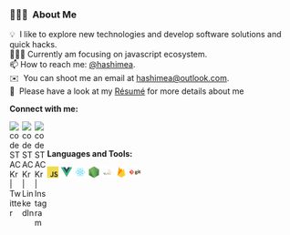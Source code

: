 <!-- ## 👋 &nbsp;Hey there! I'm Hashim Ea -->

### 👨🏻‍💻 &nbsp;About Me

💡 &nbsp;I like to explore new technologies and develop software solutions and quick hacks.\
👨🏽‍💻 Currently am focusing on javascript ecosystem.\
📫 How to reach me: [@hashimea](https://www.linkedin.com/in/hashim-ea-07812b16b/).\
✉️ &nbsp;You can shoot me an email at hashimea@outlook.com.\
📄 &nbsp;Please have a look at my [Résumé](https://docs.google.com/document/d/1-pKJgF44juHi3L0zS5v3kF1Vx4q24OHoo2_wqBk-OxQ/edit) for more details about me

**Connect with me:** 

[<img align="left" alt="codeSTACKr | Twitter" width="22px" src="https://cdn.jsdelivr.net/npm/simple-icons@v3/icons/twitter.svg" />][twitter]
[<img align="left" alt="codeSTACKr | LinkedIn" width="22px" src="https://cdn.jsdelivr.net/npm/simple-icons@v3/icons/linkedin.svg" />][linkedin]
[<img align="left" alt="codeSTACKr | Instagram" width="22px" src="https://cdn.jsdelivr.net/npm/simple-icons@v3/icons/instagram.svg" />][instagram]


<br />
<br />

**Languages and Tools:**  

<code><img height="20" src="https://raw.githubusercontent.com/github/explore/80688e429a7d4ef2fca1e82350fe8e3517d3494d/topics/javascript/javascript.png"></code>
<code><img height="20" src="https://raw.githubusercontent.com/github/explore/80688e429a7d4ef2fca1e82350fe8e3517d3494d/topics/vue/vue.png"></code>
<code><img height="20" src="https://raw.githubusercontent.com/github/explore/80688e429a7d4ef2fca1e82350fe8e3517d3494d/topics/react/react.png"></code>
<code><img height="20" src="https://raw.githubusercontent.com/github/explore/80688e429a7d4ef2fca1e82350fe8e3517d3494d/topics/nodejs/nodejs.png"></code>
<code><img height="20" src="https://raw.githubusercontent.com/github/explore/80688e429a7d4ef2fca1e82350fe8e3517d3494d/topics/mysql/mysql.png"></code>
<code><img height="20" src="https://raw.githubusercontent.com/github/explore/80688e429a7d4ef2fca1e82350fe8e3517d3494d/topics/firebase/firebase.png"></code>
<code><img height="20" src="https://raw.githubusercontent.com/github/explore/80688e429a7d4ef2fca1e82350fe8e3517d3494d/topics/git/git.png"></code>

<br />
<br />

[twitter]: https://twitter.com/Muhamme93208489
[youtube]: https://youtube.com/codeSTACKr
[instagram]: https://www.instagram.com/hashim_ea/
[linkedin]: https://www.linkedin.com/in/hashim-ea-07812b16b/
